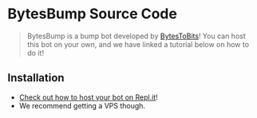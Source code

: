 # BytesBump Source Code
> BytesBump is a bump bot developed by [BytesToBits](https://bytestobits.dev/discord)! You can host this bot on your own, and we have linked a tutorial below on how to do it!

## Installation
- [Check out how to host your bot on Repl.it](https://github.com/Nemika-Haj/BytesBump/wiki/Installation---Repl.it)!
- We recommend getting a VPS though.

